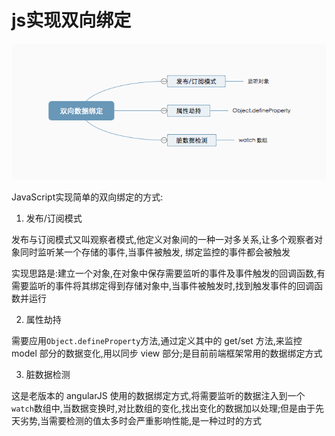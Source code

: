 # js实现双向绑定

![1](2101.png)

JavaScript实现简单的双向绑定的方式:

1. 发布/订阅模式

发布与订阅模式又叫观察者模式,他定义对象间的一种一对多关系,让多个观察者对象同时监听某一个存储的事件,当事件被触发, 绑定监控的事件都会被触发

实现思路是:建立一个对象,在对象中保存需要监听的事件及事件触发的回调函数,有需要监听的事件将其绑定得到存储对象中,当事件被触发时,找到触发事件的回调函数并运行

2. 属性劫持

需要应用`Object.defineProperty`方法,通过定义其中的 get/set 方法,来监控 model 部分的数据变化,用以同步 view 部分;是目前前端框架常用的数据绑定方式

3. 脏数据检测

这是老版本的 angularJS 使用的数据绑定方式,将需要监听的数据注入到一个`watch`数组中,当数据变换时,对比数组的变化,找出变化的数据加以处理;但是由于先天劣势,当需要检测的值太多时会严重影响性能,是一种过时的方式


